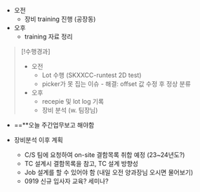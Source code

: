 - 오전
	- 장비 training 진행 (공장동)
- 오후
	- training 자료 정리

>[!수행경과]
>- 오전
>	- Lot 수행 (SKXXCC-runtest 2D test)
>	- picker가 못 집는 이슈 - 해결: offset 값 수정 후 정상 분류
>- 오후
>	- recepie 및 lot log 기록
>	- 장비 분석 (w. 팀장님) 

- ==**오늘 주간업무보고 해야함

- 장비분석 이후 계획
	- C/S 팀에 요청하여 on-site 결함목록 취합 예정 (23~24년도?)
	- TC 설계시 결함목록을 참고, TC 설계 방향성
	- Job 설계를 할 수 있어야 함 (내일 오전 양과장님 오시면 물어보기)
	- 0919 신규 입사자 교육? 세미나?